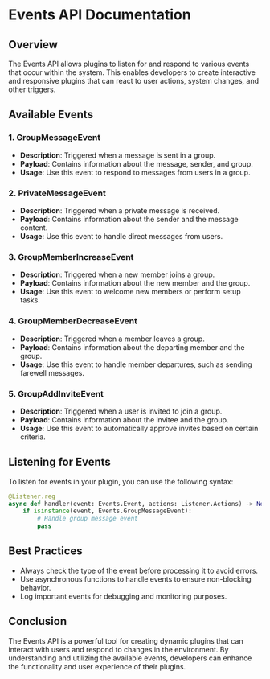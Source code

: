 # Events API Documentation

## Overview

The Events API allows plugins to listen for and respond to various events that occur within the system. This enables developers to create interactive and responsive plugins that can react to user actions, system changes, and other triggers.

## Available Events

### 1. GroupMessageEvent

- **Description**: Triggered when a message is sent in a group.
- **Payload**: Contains information about the message, sender, and group.
- **Usage**: Use this event to respond to messages from users in a group.

### 2. PrivateMessageEvent

- **Description**: Triggered when a private message is received.
- **Payload**: Contains information about the sender and the message content.
- **Usage**: Use this event to handle direct messages from users.

### 3. GroupMemberIncreaseEvent

- **Description**: Triggered when a new member joins a group.
- **Payload**: Contains information about the new member and the group.
- **Usage**: Use this event to welcome new members or perform setup tasks.

### 4. GroupMemberDecreaseEvent

- **Description**: Triggered when a member leaves a group.
- **Payload**: Contains information about the departing member and the group.
- **Usage**: Use this event to handle member departures, such as sending farewell messages.

### 5. GroupAddInviteEvent

- **Description**: Triggered when a user is invited to join a group.
- **Payload**: Contains information about the invitee and the group.
- **Usage**: Use this event to automatically approve invites based on certain criteria.

## Listening for Events

To listen for events in your plugin, you can use the following syntax:

```python
@Listener.reg
async def handler(event: Events.Event, actions: Listener.Actions) -> None:
    if isinstance(event, Events.GroupMessageEvent):
        # Handle group message event
        pass
```

## Best Practices

- Always check the type of the event before processing it to avoid errors.
- Use asynchronous functions to handle events to ensure non-blocking behavior.
- Log important events for debugging and monitoring purposes.

## Conclusion

The Events API is a powerful tool for creating dynamic plugins that can interact with users and respond to changes in the environment. By understanding and utilizing the available events, developers can enhance the functionality and user experience of their plugins.